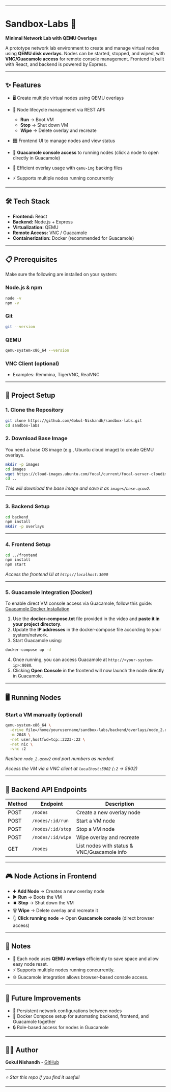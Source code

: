 
---

# Sandbox-Labs 🚀

**Minimal Network Lab with QEMU Overlays**

A prototype network lab environment to create and manage virtual nodes using **QEMU disk overlays**. Nodes can be started, stopped, and wiped, with **VNC/Guacamole access** for remote console management. Frontend is built with React, and backend is powered by Express.

---

## ✨ Features

* 🖥️ Create multiple virtual nodes using QEMU overlays
* 🔄 Node lifecycle management via REST API:

  * **Run** → Boot VM
  * **Stop** → Shut down VM
  * **Wipe** → Delete overlay and recreate
* 🎛️ Frontend UI to manage nodes and view status
* 🔌 **Guacamole console access** to running nodes (click a node to open directly in Guacamole)
* 💾 Efficient overlay usage with `qemu-img` backing files
* ⚡ Supports multiple nodes running concurrently

---

## 🛠️ Tech Stack

* **Frontend:** React
* **Backend:** Node.js + Express
* **Virtualization:** QEMU
* **Remote Access:** VNC / Guacamole
* **Containerization:** Docker (recommended for Guacamole)

---

## 📋 Prerequisites

Make sure the following are installed on your system:

### **Node.js & npm**

```bash
node -v
npm -v
```

### **Git**

```bash
git --version
```

### **QEMU**

```bash
qemu-system-x86_64 --version
```

### **VNC Client (optional)**

* Examples: Remmina, TigerVNC, RealVNC

---

## 🚀 Project Setup

### 1. Clone the Repository

```bash
git clone https://github.com/Gokul-Nishandh/sandbox-labs.git
cd sandbox-labs
```

### 2. Download Base Image

You need a base OS image (e.g., Ubuntu cloud image) to create QEMU overlays.

```bash
mkdir -p images
cd images
wget https://cloud-images.ubuntu.com/focal/current/focal-server-cloudimg-amd64.img -O base.qcow2
cd ..
```

*This will download the base image and save it as `images/base.qcow2`.*

---

### 3. Backend Setup

```bash
cd backend
npm install
mkdir -p overlays
```

---

### 4. Frontend Setup

```bash
cd ../frontend
npm install
npm start
```

*Access the frontend UI at `http://localhost:3000`*

---

### 5. Guacamole Integration (Docker)

To enable direct VM console access via Guacamole, follow this guide: [Guacamole Docker Installation](https://www.youtube.com/watch?v=PH8Hkji0CZE&t=1492s)

1. Use the **docker-compose.txt** file provided in the video and **paste it in your project directory**.
2. Update the **IP addresses** in the docker-compose file according to your system/network.
3. Start Guacamole using:

```bash
docker-compose up -d
```

4. Once running, you can access Guacamole at `http://<your-system-ip>:8080`.
5. Clicking **Open Console** in the frontend will now launch the node directly in Guacamole.

---

## 🖥️ Running Nodes

### Start a VM manually (optional)

```bash
qemu-system-x86_64 \
  -drive file=/home/yourusername/sandbox-labs/backend/overlays/node_2.qcow2,format=qcow2 \
  -m 2048 \
  -net user,hostfwd=tcp::2223-:22 \
  -net nic \
  -vnc :2
```

*Replace `node_2.qcow2` and port numbers as needed.*

*Access the VM via a VNC client at `localhost:5902` (`:2` → 5902)*

---

## 🔌 Backend API Endpoints

| Method | Endpoint          | Description                                 |
| ------ | ----------------- | ------------------------------------------- |
| POST   | `/nodes`          | Create a new overlay node                   |
| POST   | `/nodes/:id/run`  | Start a VM node                             |
| POST   | `/nodes/:id/stop` | Stop a VM node                              |
| POST   | `/nodes/:id/wipe` | Wipe overlay and recreate                   |
| GET    | `/nodes`          | List nodes with status & VNC/Guacamole info |

---

## 🎮 Node Actions in Frontend

* ➕ **Add Node** → Creates a new overlay node
* ▶️ **Run** → Boots the VM
* ⏹️ **Stop** → Shut down the VM
* 🗑️ **Wipe** → Delete overlay and recreate it
* 👆 **Click running node** → Open **Guacamole console** (direct browser access)

---

## 📝 Notes

* 💾 Each node uses **QEMU overlays** efficiently to save space and allow easy node reset.
* ⚡ Supports multiple nodes running concurrently.
* 🌐 Guacamole integration allows browser-based console access.

---

## 🚧 Future Improvements

* 🔗 Persistent network configurations between nodes
* 🐳 Docker Compose setup for automating backend, frontend, and Guacamole together
* 🔒 Role-based access for nodes in Guacamole

---

## 👨‍💻 Author

**Gokul Nishandh** - [GitHub](https://github.com/Gokul-Nishandh)

---

*⭐ Star this repo if you find it useful!*

---


